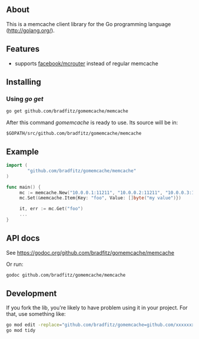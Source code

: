 ## About

This is a memcache client library for the Go programming language
(http://golang.org/).


## Features
- supports [facebook/mcrouter](https://github.com/facebook/mcrouter) instead of regular memcache

## Installing

### Using *go get*

```bash
go get github.com/bradfitz/gomemcache/memcache
```

After this command *gomemcache* is ready to use. Its source will be in:

    $GOPATH/src/github.com/bradfitz/gomemcache/memcache

## Example
```go
import (
        "github.com/bradfitz/gomemcache/memcache"
)

func main() {
     mc := memcache.New("10.0.0.1:11211", "10.0.0.2:11211", "10.0.0.3:11212")
     mc.Set(&memcache.Item{Key: "foo", Value: []byte("my value")})

     it, err := mc.Get("foo")
     ...
}
```
## API docs
See https://godoc.org/github.com/bradfitz/gomemcache/memcache

Or run:

```bash
godoc github.com/bradfitz/gomemcache/memcache
```

## Development
If you fork the lib, you're likely to have problem using it in your project. For that, use something like:

```bash
go mod edit -replace="github.com/bradfitz/gomemcache=github.com/xxxxxxxx/gomemcache"
go mod tidy
```
